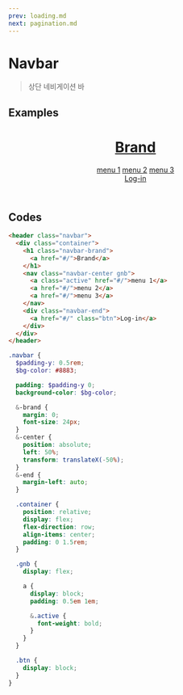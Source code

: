 ```yaml
---
prev: loading.md
next: pagination.md
---
```


# Navbar

> 상단 네비게이션 바

## Examples

<div class="box box-row">
  <header class="hs-navbar">
    <div class="container">
      <h1 class="hs-navbar-brand">
        <a href="#/">Brand</a>
      </h1>
      <nav class="hs-navbar-center gnb">
        <a class="active" href="#/">menu 1</a>
        <a href="#/">menu 2</a>
        <a href="#/">menu 3</a>
      </nav>
      <div class="hs-navbar-end">
        <a href="#/" class="btn">Log-in</a>
      </div>
    </div>
  </header>
</div>

## Codes

<CodeGroup>
  <CodeGroupItem title="html">

```html
<header class="navbar">
  <div class="container">
    <h1 class="navbar-brand">
      <a href="#/">Brand</a>
    </h1>
    <nav class="navbar-center gnb">
      <a class="active" href="#/">menu 1</a>
      <a href="#/">menu 2</a>
      <a href="#/">menu 3</a>
    </nav>
    <div class="navbar-end">
      <a href="#/" class="btn">Log-in</a>
    </div>
  </div>
</header>
```

  </CodeGroupItem>
  <CodeGroupItem title="SCSS">

```scss
.navbar {
  $padding-y: 0.5rem;
  $bg-color: #8883;

  padding: $padding-y 0;
  background-color: $bg-color;

  &-brand {
    margin: 0;
    font-size: 24px;
  }
  &-center {
    position: absolute;
    left: 50%;
    transform: translateX(-50%);
  }
  &-end {
    margin-left: auto;
  }

  .container {
    position: relative;
    display: flex;
    flex-direction: row;
    align-items: center;
    padding: 0 1.5rem;
  }

  .gnb {
    display: flex;

    a {
      display: block;
      padding: 0.5em 1em;

      &.active {
        font-weight: bold;
      }
    }
  }

  .btn {
    display: block;
  }
}
```

  </CodeGroupItem>
</CodeGroup>

<style lang="scss" scoped>
.hs {
  &-navbar {
    $padding-y: 0.5rem;
    $bg-color: #8883;

    padding: $padding-y 0;
    background-color: $bg-color;

    &-brand {
      margin: 0;
      font-size: 24px;
    }
    &-center {
      position: absolute;
      left: 50%;
      transform: translateX(-50%);
    }
    &-end {
      margin-left: auto;
    }

    .container {
      position: relative;
      display: flex;
      flex-direction: row;
      align-items: center;
      padding: 0 1.5rem;
    }

    .gnb {
      display: flex;

      a {
        display: block;
        padding: 0.5em 1em;

        &.active {
          font-weight: bold;
        }
      }
    }

    .btn {
      display: block;
    }
  }
}
</style>